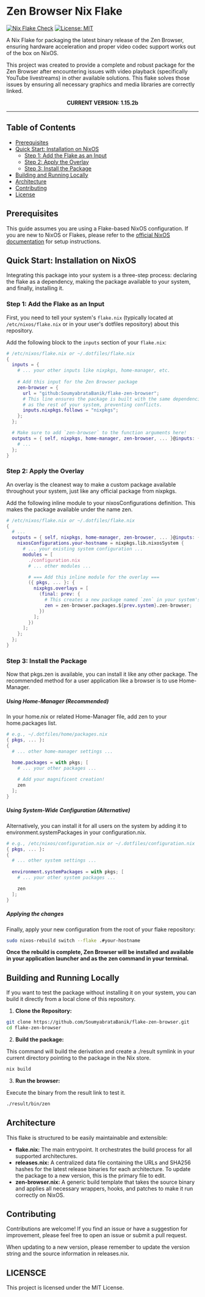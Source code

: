 # Zen Browser Nix Flake

[![Nix Flake Check](https://github.com/SoumyabrataBanik/flake-zen-browser/actions/workflows/check.yml/badge.svg)](https://github.com/SoumyabrataBanik/flake-zen-browser/actions/workflows/check.yml)
[![License: MIT](https://img.shields.io/badge/License-MIT-yellow.svg)](https://opensource.org/licenses/MIT)

A Nix Flake for packaging the latest binary release of the Zen Browser, ensuring hardware acceleration and proper video codec support works out of the box on NixOS.

This project was created to provide a complete and robust package for the Zen Browser after encountering issues with video playback (specifically YouTube livestreams) in other available solutions. This flake solves those issues by ensuring all necessary graphics and media libraries are correctly linked.

<p align="center">
    <strong>CURRENT VERSION: 1.15.2b</strong>
</p>

***

## Table of Contents

- [Prerequisites](#prerequisites)
- [Quick Start: Installation on NixOS](#quick-start-installation-on-nixos)
  - [Step 1: Add the Flake as an Input](#step-1-add-the-flake-as-an-input)
  - [Step 2: Apply the Overlay](#step-2-apply-the-overlay)
  - [Step 3: Install the Package](#step-3-install-the-package)
- [Building and Running Locally](#building-and-running-locally)
- [Architecture](#architecture)
- [Contributing](#contributing)
- [License](#license)

## Prerequisites

This guide assumes you are using a Flake-based NixOS configuration. If you are new to NixOS or Flakes, please refer to the [official NixOS documentation](https://nixos.org/manual/nixos/stable/#ch-flakes) for setup instructions.

## Quick Start: Installation on NixOS

Integrating this package into your system is a three-step process: declaring the flake as a dependency, making the package available to your system, and finally, installing it.

### Step 1: Add the Flake as an Input

First, you need to tell your system's `flake.nix` (typically located at `/etc/nixos/flake.nix` or in your user's dotfiles repository) about this repository.

Add the following block to the `inputs` section of your `flake.nix`:

```nix
# /etc/nixos/flake.nix or ~/.dotfiles/flake.nix
{
  inputs = {
    # ... your other inputs like nixpkgs, home-manager, etc.
    
    # Add this input for the Zen Browser package
    zen-browser = {
      url = "github:SoumyabrataBanik/flake-zen-browser";
      # This line ensures the package is built with the same dependencies
      # as the rest of your system, preventing conflicts.
      inputs.nixpkgs.follows = "nixpkgs";
    };
  };

  # Make sure to add `zen-browser` to the function arguments here!
  outputs = { self, nixpkgs, home-manager, zen-browser, ... }@inputs: {
    # ...
  };
}
```

### Step 2: Apply the Overlay

An overlay is the cleanest way to make a custom package available throughout your system, just like any official package from nixpkgs.

Add the following inline module to your nixosConfigurations definition. This makes the package available under the name zen.

```nix
# /etc/nixos/flake.nix or ~/.dotfiles/flake.nix
{
  # ...
  outputs = { self, nixpkgs, home-manager, zen-browser, ... }@inputs: {
    nixosConfigurations.your-hostname = nixpkgs.lib.nixosSystem {
      # ... your existing system configuration ...
      modules = [
        ./configuration.nix
        # ... other modules ...

        # === Add this inline module for the overlay ===
        ({ pkgs, ... }: {
          nixpkgs.overlays = [
            (final: prev: {
              # This creates a new package named `zen` in your system's package set.
              zen = zen-browser.packages.${prev.system}.zen-browser;
            })
          ];
        })
      ];
    };
  };
}
```

### Step 3: Install the Package

Now that pkgs.zen is available, you can install it like any other package. The recommended method for a user application like a browser is to use Home-Manager.

##### Using Home-Manager (Recommended)

In your home.nix or related Home-Manager file, add zen to your home.packages list.

```nix
# e.g., ~/.dotfiles/home/packages.nix
{ pkgs, ... }:
{
  # ... other home-manager settings ...

  home.packages = with pkgs; [
    # ... your other packages ...
    
    # Add your magnificent creation!
    zen
  ];
}
```

##### Using System-Wide Configuration (Alternative)

Alternatively, you can install it for all users on the system by adding it to environment.systemPackages in your configuration.nix.

```nix
# e.g., /etc/nixos/configuration.nix or ~/.dotfiles/configuration.nix
{ pkgs, ... }:
{
  # ... other system settings ...
  
  environment.systemPackages = with pkgs; [
    # ... your other system packages ...

    zen
  ];
}
```

##### Applying the changes

Finally, apply your new configuration from the root of your flake repository:

```bash
sudo nixos-rebuild switch --flake .#your-hostname
```

**Once the rebuild is complete, Zen Browser will be installed and available in your application launcher and as the zen command in your terminal.**

## Building and Running Locally

If you want to test the package without installing it on your system, you can build it directly from a local clone of this repository.

1. **Clone the Repository:**

```bash
git clone https://github.com/SoumyabrataBanik/flake-zen-browser.git
cd flake-zen-browser
```

2. **Build the package:**

This command will build the derivation and create a ./result symlink in your current directory pointing to the package in the Nix store.

```bash
nix build
```

3. **Run the browser:**

Execute the binary from the result link to test it.

```bash
./result/bin/zen
```

## Architecture

This flake is structured to be easily maintainable and extensible:

- **flake.nix:** The main entrypoint. It orchestrates the build process for all supported architectures.
- **releases.nix:** A centralized data file containing the URLs and SHA256 hashes for the latest release binaries for each architecture. To update the package to a new version, this is the primary file to edit.
- **zen-browser.nix:** A generic build template that takes the source binary and applies all necessary wrappers, hooks, and patches to make it run correctly on NixOS.

## Contributing

Contributions are welcome! If you find an issue or have a suggestion for improvement, please feel free to open an issue or submit a pull request.

When updating to a new version, please remember to update the version string and the source information in releases.nix.

## LICENSCE

This project is licensed under the MIT License.
